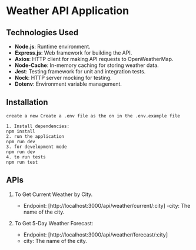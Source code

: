 # Weather API Application

## Technologies Used

- **Node.js**: Runtime environment.
- **Express.js**: Web framework for building the API.
- **Axios**: HTTP client for making API requests to OpenWeatherMap.
- **Node-Cache**: In-memory caching for storing weather data.
- **Jest**: Testing framework for unit and integration tests.
- **Nock**: HTTP server mocking for testing.
- **Dotenv**: Environment variable management.

## Installation

    create a new Create a .env file as the on in the .env.example file

    1. Install dependencies:
    npm install
    2. run the application
    npm run dev
    3. for development mode
    npm run dev
    4. to run tests
    npm run test

## APIs

1. To Get Current Weather by City.

   - Endpoint: [http://localhost:3000/api/weather/current/:city]
   -city: The name of the city.

2. To Get 5-Day Weather Forecast:

   - Endpoint: [http://localhost:3000/api/weather/forecast/:city]
   - city: The name of the city.
